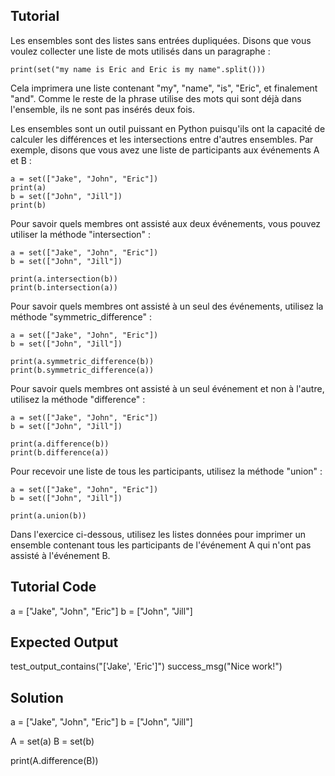 Tutorial
--------

Les ensembles sont des listes sans entrées dupliquées. Disons que vous voulez collecter une liste de mots utilisés dans un paragraphe :

    print(set("my name is Eric and Eric is my name".split()))

Cela imprimera une liste contenant "my", "name", "is", "Eric", et finalement "and". Comme le reste de la phrase utilise des mots qui sont déjà dans l'ensemble, ils ne sont pas insérés deux fois.

Les ensembles sont un outil puissant en Python puisqu'ils ont la capacité de calculer les différences et les intersections entre d'autres ensembles. Par exemple, disons que vous avez une liste de participants aux événements A et B :

    a = set(["Jake", "John", "Eric"])
    print(a)
    b = set(["John", "Jill"])
    print(b)

Pour savoir quels membres ont assisté aux deux événements, vous pouvez utiliser la méthode "intersection" :

    a = set(["Jake", "John", "Eric"])
    b = set(["John", "Jill"])
    
    print(a.intersection(b))
    print(b.intersection(a))

Pour savoir quels membres ont assisté à un seul des événements, utilisez la méthode "symmetric_difference" :

    a = set(["Jake", "John", "Eric"])
    b = set(["John", "Jill"])
    
    print(a.symmetric_difference(b))
    print(b.symmetric_difference(a))

Pour savoir quels membres ont assisté à un seul événement et non à l'autre, utilisez la méthode "difference" :

    a = set(["Jake", "John", "Eric"])
    b = set(["John", "Jill"])
    
    print(a.difference(b))
    print(b.difference(a))

Pour recevoir une liste de tous les participants, utilisez la méthode "union" :

    a = set(["Jake", "John", "Eric"])
    b = set(["John", "Jill"])
    
    print(a.union(b))

Dans l'exercice ci-dessous, utilisez les listes données pour imprimer un ensemble contenant tous les participants de l'événement A qui n'ont pas assisté à l'événement B.

Tutorial Code
-------------
a = ["Jake", "John", "Eric"]
b = ["John", "Jill"]

Expected Output
---------------
test_output_contains("['Jake', 'Eric']")
success_msg("Nice work!")

Solution
--------
a = ["Jake", "John", "Eric"]
b = ["John", "Jill"]

A = set(a)
B = set(b)

print(A.difference(B))